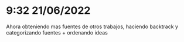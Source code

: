# 9:32 21/06/2022
Ahora obteniendo mas fuentes de otros trabajos, haciendo backtrack y categorizando fuentes + ordenando ideas